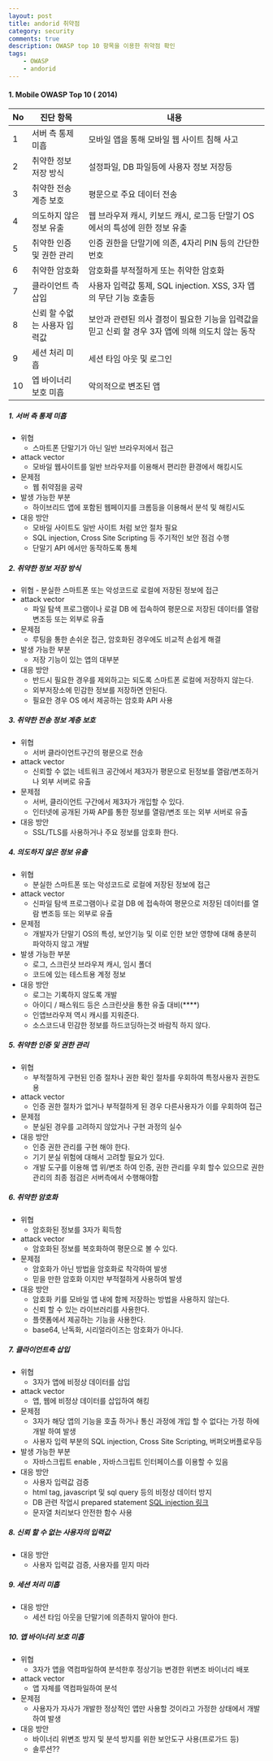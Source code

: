 ```yaml
---
layout: post
title: andorid 취약점
category: security
comments: true
description: OWASP top 10 항목을 이용한 취약점 확인 
tags:
    - OWASP 
    - andorid
---
```




#### 1. Mobile OWASP Top 10 ( 2014)
| No | 진단 항목 | 내용 |
| ---- | ---- | ---- |
| 1  | 서버 측 통제 미흡  | 모바일 앱을 통해 모바일 웹 사이트 침해 사고 |     
| 2  | 취약한 정보 저장 방식 | 설정파일, DB 파일등에 사용자 정보 저장등  | 
| 3  | 취약한 전송 계층 보호 | 평문으로 주요 데이터 전송 | 
| 4  | 의도하지 않은 정보 유출 | 웹 브라우져 캐시, 키보드 캐시, 로그등 단말기 OS 에서의 특성에 읜한 정보 유출 | 
| 5  | 취약한 인증 및 권한 관리 | 인증 권한을 단말기에 의존, 4자리 PIN 등의 간단한 번호| 
| 6  | 취약한 암호화 | 암호화를 부적절하게 또는 취약한 암호화  | 
| 7  | 클라이언트 측 삽입 | 사용자 입력값 통제, SQL injection. XSS, 3자 앱의 무단 기능 호출등  | 
| 8  | 신뢰 할 수없는  사용자 입력값 | 보안과 관련된 의사 결정이 필요한 기능을 입력값을 믿고 신뢰 할 경우 3자 앱에 의해 의도치 않는 동작 | 
| 9  | 세션 처리 미흡 |   세션 타임 아웃 및 로그인  | 
| 10  | 엡 바이너리 보호 미흡 |  악의적으로 변조된 앱  | 


##### 1. 서버 측 통제 미흡
  - 위협
    - 스마트폰 단말기가 아닌 일반 브라우저에서 접근
  - attack vector 
    - 모바일 웹사이트를 일반 브라우저를 이용해서 편리한 환경에서 해킹시도  
  - 문제점 
    - 웹 취약점을 공략  
  - 발생 가능한 부분 
    - 하이브리드 앱에 포함된 웹페이지를 크롬등을 이용해서 분석 및 해킹시도
  - 대응 방안
    - 모바일 사이트도 일반 사이트 처럼 보안 절차 필요
    - SQL injection, Cross Site Scripting 등 주기적인 보안 점검 수행
    - 단말기 API 에서만 동작하도록 통체
    

##### 2. 취약한 정보 저장 방식
   - 위협
    - 분실한 스마트폰 또는 악성코드로 로컬에 저장된 정보에 접근 
  - attack vector 
    - 파일 탐색 프로그램이나 로걸 DB 에 접속하여 평문으로 저장된 데이터를 
     열람 변조등 또는 외부로 유츌
  - 문제점 
    - 루팅을 통한 손쉬운 접근, 암호화된 경우에도 비교적 손쉽게 해결  
  - 발생 가능한 부분 
    - 저장 기능이 있는 앱의 대부분 
  - 대응 방안    
    - 반드시 필요한 경우를 제외하고는 되도록 스마트폰 로컬에 저장하지 않는다.
    - 외부저장소에 민감한 정보를 저장하면 안된다.
    - 필요한 경우 OS 에서 제공하는 암호화 API 사용 
   

##### 3. 취약한 전송 정보 계층 보호
   - 위협
     - 서버 클라이언트구간의 평문으로 전송 
  - attack vector 
    - 신뢰할 수 없는 네트워크 공간에서 제3자가 평문으로 된정보를 열람/변조하거나 
    외부 서버로 유출 
  - 문제점 
    - 서버, 클라이언트 구간에서 제3자가 개입할 수 있다.  
    - 인터넷에 공개된 가짜 AP를 통한 정보를 열람/변조 또는 외부 서버로 유출  
  - 대응 방안    
    - SSL/TLS를 사용하거나 주요 정보를 암호화 한다.
    
##### 4. 의도하지 않은 정보 유출 
   - 위협
     - 분실한 스마트폰 또는 악성코드로 로컬에 저장된 정보에 접근 
  - attack vector 
    - 신파일 탐색 프로그램이나 로걸 DB 에 접속하여 평문으로 저장된 데이터를 
     열람 변조등 또는 외부로 유츌
  - 문제점 
    - 개발자가 단말기 OS의 특성, 보안기능 및 이로 인한 보안 영향에 대해 충분히 
    파악하지 않고 개발
  - 발생 가능한 부분
    - 로그, 스크린샷 브라우져 캐시, 임시 폴더
    - 코드에 있는 테스트용 계정 정보
  - 대응 방안    
    - 로그는 기록하지 않도록 개발
    - 아이디 / 패스워드 등은 스크린샷을 통한 유출 대비(****)
    - 인앱브라우져 역시 캐시를 지워준다.
    - 소스코드내 민감한 정보를 하드코딩하는것 바람직 하지 않다.

##### 5. 취약한 인증 및 권한 관리  
   - 위협
     - 부적절하게 구현된 인증 절차나 권한 확인 절차를 우회하여 특정사용자 권한도용
  - attack vector 
    - 인증 권한 절차가 없거나 부적절하게 된 경우 다른사용자가 이를 우회하여 접근
  - 문제점 
    - 분실된 경우를 고려하지 않았거나  구현 과정의 실수      
  - 대응 방안    
    - 인증 권한 관리를 구현 해야 한다.
    - 기기 분실 위험에 대해서 고려할 필요가 있다.
    - 개발 도구를 이용해 앱 위/변조 하여 인증, 권한 관리를 우회 할수 있으므로
    권한 관리의 최종 점검은 서버측에서 수행해야함

##### 6. 취약한 암호화  
   - 위협
     - 암호화된 정보를 3자가 획득함
  - attack vector 
    - 암호화된 정보를 복호화하여 평문으로 볼 수 있다.
  - 문제점 
    - 암호화가 아닌 방법을 암호화로 착각하여 발생
    - 믿을 만한 암호화 이지만 부적절하게 사용하여 발생      
  - 대응 방안    
    - 암호화 키를 모바일 앱 내에 함께 저장하는 방법을 사용하지 않는다.
    - 신뢰 할 수 있는 라이브러리를 사용한다.
    - 플랫폼에서 제공하는 기능을 사용한다.
    - base64, 난독화, 시리얼라이즈는 암호화가 아니다.

##### 7. 클라이언트측 삽입  
   - 위협
     - 3자가 앱에 비정상 데이터를 삽입
  - attack vector 
    - 앱, 웹에 비정상 데이터를 삽입하여 해킹
  - 문제점 
    - 3자가 해당 앱의 기능을 호출 하거나 통신 과정에 개입 할 수 없다는 가정 하에  개발 하여 발생
    - 사용자 입력 부분의 SQL injection, Cross Site Scripting, 버퍼오버플로우등      
  - 발생 가능한 부분 
    - 자바스크립트 enable , 자바스크립트 인터페이스를 이용할 수 있음
  - 대응 방안    
    - 사용자 입력값 검증
    - html tag, javascript 및 sql query 등의 비정상 데이터 방지
    - DB 관련 작업시 prepared statement [SQL injection 링크](http://hackbyr0k.tistory.com/2)
    - 문자열 처리보다 안전한 함수 사용


##### 8. 신뢰 할 수 없는 사용자의 입력값  
  - 대응 방안    
    - 사용자 입력값 검증, 사용자를 믿지 마라 
##### 9. 세션 처리 미흡  
  - 대응 방안    
    - 세션 타임 아웃을 단말기에 의존하지 말아야 한다.
    
##### 10. 앱 바이너리 보호 미흡  
   - 위협
     - 3자가 앱을 역컴파일하여 분석한후 정상기능 변경한 위변조 바이너리 배포
  - attack vector 
    - 앱 자체를 역컴파일하여 분석  
  - 문제점 
    - 사용자가 자사가 개발한 정상적인 앱만 사용할 것이라고 가정한 상태에서 개발 하여 발생  
  - 대응 방안    
    - 바이너리 위변조 방지 및 분석 방지를 위한 보안도구 사용(프로가드 등) 
    - 솔루션??